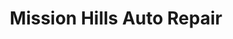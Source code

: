---
title: "Mission Hills Auto Repair"
url: /mission-hills/mission-hills-auto-repair/
shop: Autowerkstatt
---